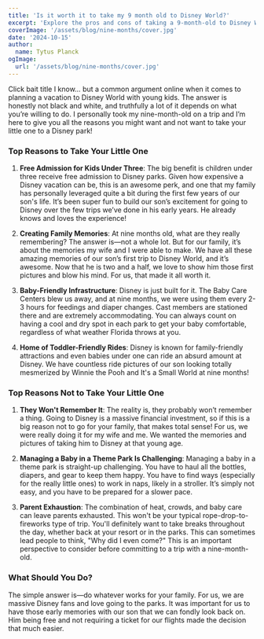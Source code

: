 ```yaml
---
title: 'Is it worth it to take my 9 month old to Disney World?'
excerpt: 'Explore the pros and cons of taking a 9-month-old to Disney World, from free admission and family memories to practical challenges like baby care and parent exhaustion. Learn from personal experience how to decide if a Disney trip with an infant is right for your family.'
coverImage: '/assets/blog/nine-months/cover.jpg'
date: '2024-10-15'
author:
  name: Tytus Planck
ogImage:
  url: '/assets/blog/nine-months/cover.jpg'
---
```


Click bait title I know… but a common argument online when it comes to planning a vacation to Disney World with young kids. The answer is honestly not black and white, and truthfully a lot of it depends on what you’re willing to do. I personally took my nine-month-old on a trip and I’m here to give you all the reasons you might want and not want to take your little one to a Disney park!

### Top Reasons to Take Your Little One

1. **Free Admission for Kids Under Three**: The big benefit is children under three receive free admission to Disney parks. Given how expensive a Disney vacation can be, this is an awesome perk, and one that my family has personally leveraged quite a bit during the first few years of our son's life. It’s been super fun to build our son’s excitement for going to Disney over the few trips we’ve done in his early years. He already knows and loves the experience!

2. **Creating Family Memories**: At nine months old, what are they really remembering? The answer is—not a whole lot. But for our family, it’s about the memories my wife and I were able to make. We have all these amazing memories of our son’s first trip to Disney World, and it’s awesome. Now that he is two and a half, we love to show him those first pictures and blow his mind. For us, that made it all worth it.

3. **Baby-Friendly Infrastructure**: Disney is just built for it. The Baby Care Centers blew us away, and at nine months, we were using them every 2-3 hours for feedings and diaper changes. Cast members are stationed there and are extremely accommodating. You can always count on having a cool and dry spot in each park to get your baby comfortable, regardless of what weather Florida throws at you.

4. **Home of Toddler-Friendly Rides**: Disney is known for family-friendly attractions and even babies under one can ride an absurd amount at Disney. We have countless ride pictures of our son looking totally mesmerized by Winnie the Pooh and It's a Small World at nine months!

### Top Reasons Not to Take Your Little One

1. **They Won't Remember It**: The reality is, they probably won’t remember a thing. Going to Disney is a massive financial investment, so if this is a big reason not to go for your family, that makes total sense! For us, we were really doing it for my wife and me. We wanted the memories and pictures of taking him to Disney at that young age.

2. **Managing a Baby in a Theme Park Is Challenging**: Managing a baby in a theme park is straight-up challenging. You have to haul all the bottles, diapers, and gear to keep them happy. You have to find ways (especially for the really little ones) to work in naps, likely in a stroller. It’s simply not easy, and you have to be prepared for a slower pace.

3. **Parent Exhaustion**: The combination of heat, crowds, and baby care can leave parents exhausted. This won't be your typical rope-drop-to-fireworks type of trip. You'll definitely want to take breaks throughout the day, whether back at your resort or in the parks. This can sometimes lead people to think, "Why did I even come?" This is an important perspective to consider before committing to a trip with a nine-month-old.

### What Should You Do?

The simple answer is—do whatever works for your family. For us, we are massive Disney fans and love going to the parks. It was important for us to have those early memories with our son that we can fondly look back on. Him being free and not requiring a ticket for our flights made the decision that much easier.
